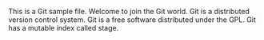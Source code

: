 This is a Git sample file.
Welcome to join the Git world. 
Git is a distributed version control system.
Git is a free software distributed under the GPL.
Git has a mutable index called stage.
